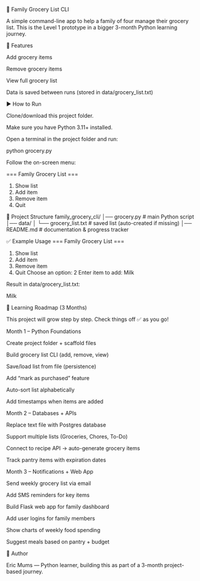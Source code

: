 🛒 Family Grocery List CLI

A simple command-line app to help a family of four manage their grocery list.
This is the Level 1 prototype in a bigger 3-month Python learning journey.

📖 Features

Add grocery items

Remove grocery items

View full grocery list

Data is saved between runs (stored in data/grocery_list.txt)

▶️ How to Run

Clone/download this project folder.

Make sure you have Python 3.11+ installed.

Open a terminal in the project folder and run:

python grocery.py


Follow the on-screen menu:

=== Family Grocery List ===
1. Show list
2. Add item
3. Remove item
4. Quit

📂 Project Structure
family_grocery_cli/
│── grocery.py             # main Python script
│── data/
│    └── grocery_list.txt  # saved list (auto-created if missing)
│── README.md              # documentation & progress tracker

✅ Example Usage
=== Family Grocery List ===
1. Show list
2. Add item
3. Remove item
4. Quit
Choose an option: 2
Enter item to add: Milk


Result in data/grocery_list.txt:

Milk

🚀 Learning Roadmap (3 Months)

This project will grow step by step. Check things off ✅ as you go!

Month 1 – Python Foundations

 Create project folder + scaffold files

 Build grocery list CLI (add, remove, view)

 Save/load list from file (persistence)

 Add “mark as purchased” feature

 Auto-sort list alphabetically

 Add timestamps when items are added

Month 2 – Databases + APIs

 Replace text file with Postgres database

 Support multiple lists (Groceries, Chores, To-Do)

 Connect to recipe API → auto-generate grocery items

 Track pantry items with expiration dates

Month 3 – Notifications + Web App

 Send weekly grocery list via email

 Add SMS reminders for key items

 Build Flask web app for family dashboard

 Add user logins for family members

 Show charts of weekly food spending

 Suggest meals based on pantry + budget

👤 Author

Eric Mums — Python learner, building this as part of a 3-month project-based journey.